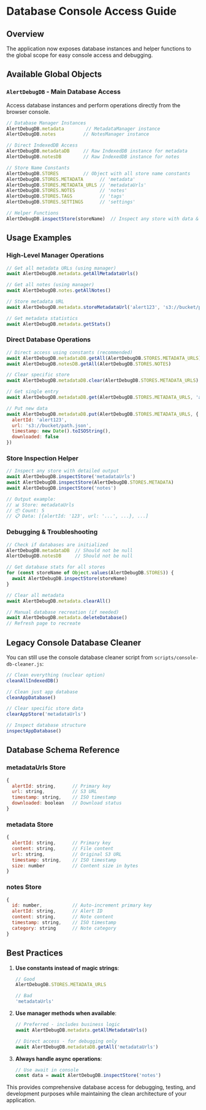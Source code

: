 # Database Console Access Guide

## Overview
The application now exposes database instances and helper functions to the global scope for easy console access and debugging.

## Available Global Objects

### `AlertDebugDB` - Main Database Access
Access database instances and perform operations directly from the browser console.

```javascript
// Database Manager Instances
AlertDebugDB.metadata        // MetadataManager instance
AlertDebugDB.notes          // NotesManager instance

// Direct IndexedDB Access
AlertDebugDB.metadataDB     // Raw IndexedDB instance for metadata
AlertDebugDB.notesDB        // Raw IndexedDB instance for notes

// Store Name Constants
AlertDebugDB.STORES         // Object with all store name constants
AlertDebugDB.STORES.METADATA      // 'metadata'
AlertDebugDB.STORES.METADATA_URLS // 'metadataUrls' 
AlertDebugDB.STORES.NOTES         // 'notes'
AlertDebugDB.STORES.TAGS          // 'tags'
AlertDebugDB.STORES.SETTINGS      // 'settings'

// Helper Functions
AlertDebugDB.inspectStore(storeName)  // Inspect any store with data & stats
```

## Usage Examples

### High-Level Manager Operations
```javascript
// Get all metadata URLs (using manager)
await AlertDebugDB.metadata.getAllMetadataUrls()

// Get all notes (using manager) 
await AlertDebugDB.notes.getAllNotes()

// Store metadata URL
await AlertDebugDB.metadata.storeMetadataUrl('alert123', 's3://bucket/path.json')

// Get metadata statistics
await AlertDebugDB.metadata.getStats()
```

### Direct Database Operations
```javascript
// Direct access using constants (recommended)
await AlertDebugDB.metadataDB.getAll(AlertDebugDB.STORES.METADATA_URLS)
await AlertDebugDB.notesDB.getAll(AlertDebugDB.STORES.NOTES)

// Clear specific store
await AlertDebugDB.metadataDB.clear(AlertDebugDB.STORES.METADATA_URLS)

// Get single entry
await AlertDebugDB.metadataDB.get(AlertDebugDB.STORES.METADATA_URLS, 'alert123')

// Put new data
await AlertDebugDB.metadataDB.put(AlertDebugDB.STORES.METADATA_URLS, {
  alertId: 'alert123',
  url: 's3://bucket/path.json',
  timestamp: new Date().toISOString(),
  downloaded: false
})
```

### Store Inspection Helper
```javascript
// Inspect any store with detailed output
await AlertDebugDB.inspectStore('metadataUrls')
await AlertDebugDB.inspectStore(AlertDebugDB.STORES.METADATA)
await AlertDebugDB.inspectStore('notes')

// Output example:
// 📊 Store: metadataUrls
// 📦 Count: 5
// 📋 Data: [{alertId: '123', url: '...', ...}, ...]
```

### Debugging & Troubleshooting
```javascript
// Check if databases are initialized
AlertDebugDB.metadataDB  // Should not be null
AlertDebugDB.notesDB     // Should not be null

// Get database stats for all stores
for (const storeName of Object.values(AlertDebugDB.STORES)) {
  await AlertDebugDB.inspectStore(storeName)
}

// Clear all metadata
await AlertDebugDB.metadata.clearAll()

// Manual database recreation (if needed)
await AlertDebugDB.metadata.deleteDatabase()
// Refresh page to recreate
```

## Legacy Console Database Cleaner

You can still use the console database cleaner script from `scripts/console-db-cleaner.js`:

```javascript
// Clean everything (nuclear option)
cleanAllIndexedDB()

// Clean just app database
cleanAppDatabase()

// Clear specific store data
clearAppStore('metadataUrls')

// Inspect database structure
inspectAppDatabase()
```

## Database Schema Reference

### metadataUrls Store
```javascript
{
  alertId: string,      // Primary key
  url: string,          // S3 URL
  timestamp: string,    // ISO timestamp
  downloaded: boolean   // Download status
}
```

### metadata Store  
```javascript
{
  alertId: string,      // Primary key
  content: string,      // File content
  url: string,          // Original S3 URL
  timestamp: string,    // ISO timestamp
  size: number          // Content size in bytes
}
```

### notes Store
```javascript
{
  id: number,           // Auto-increment primary key
  alertId: string,      // Alert ID
  content: string,      // Note content
  timestamp: string,    // ISO timestamp
  category: string      // Note category
}
```

## Best Practices

1. **Use constants instead of magic strings**:
   ```javascript
   // Good
   AlertDebugDB.STORES.METADATA_URLS
   
   // Bad
   'metadataUrls'
   ```

2. **Use manager methods when available**:
   ```javascript
   // Preferred - includes business logic
   await AlertDebugDB.metadata.getAllMetadataUrls()
   
   // Direct access - for debugging only
   await AlertDebugDB.metadataDB.getAll('metadataUrls')
   ```

3. **Always handle async operations**:
   ```javascript
   // Use await in console
   const data = await AlertDebugDB.inspectStore('notes')
   ```

This provides comprehensive database access for debugging, testing, and development purposes while maintaining the clean architecture of your application.
